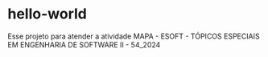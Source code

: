 # hello-world
Esse projeto para atender a atividade MAPA - ESOFT - TÓPICOS ESPECIAIS EM ENGENHARIA DE SOFTWARE II - 54_2024

